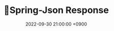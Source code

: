 ---
title: '💼Spring-Json Response'
date: 2022-09-30 21:00:00 +0900
tags: ['JAVA', 'SPRING']
draft: true
summary: 'Spring Boot에서 json형식으로 response 떨어뜨리는 3가지 방법'
---